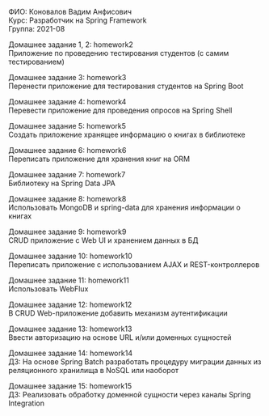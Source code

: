 ФИО: Коновалов Вадим Анфисович  
Курс: Разработчик на Spring Framework  
Группа: 2021-08  

Домашнее задание 1, 2: homework2  
Приложение по проведению тестирования студентов (с самим тестированием) 
 
Домашнее задание 3:  homework3  
Перенести приложение для тестирования студентов на Spring Boot
  
Домашнее задание 4:  homework4  
Перевести приложение для проведения опросов на Spring Shell   

Домашнее задание 5:  homework5  
Создать приложение хранящее информацию о книгах в библиотеке 
 
Домашнее задание 6:  homework6  
Переписать приложение для хранения книг на ORM  

Домашнее задание 7:  homework7  
Библиотеку на Spring Data JPA  

Домашнее задание 8:  homework8  
Использовать MongoDB и spring-data для хранения информации о книгах  

Домашнее задание 9:  homework9  
CRUD приложение с Web UI и хранением данных в БД  

Домашнее задание 10:  homework10  
Переписать приложение с использованием AJAX и REST-контроллеров  

Домашнее задание 11:  homework11  
Использовать WebFlux 

Домашнее задание 12:  homework12  
В CRUD Web-приложение добавить механизм аутентификации  

Домашнее задание 13:  homework13  
Ввести авторизацию на основе URL и/или доменных сущностей  


Домашнее задание 14:  homework14  
ДЗ: На основе Spring Batch разработать процедуру миграции данных из реляционного хранилища в NoSQL или наоборот  

Домашнее задание 15:  homework15  
ДЗ: Реализовать обработку доменной сущности через каналы Spring Integration  
 